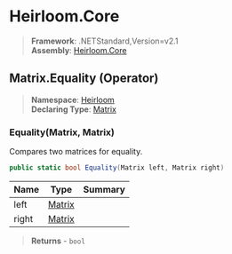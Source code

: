 # Heirloom.Core

> **Framework**: .NETStandard,Version=v2.1  
> **Assembly**: [Heirloom.Core][0]

## Matrix.Equality (Operator)

> **Namespace**: [Heirloom][0]  
> **Declaring Type**: [Matrix][1]

### Equality(Matrix, Matrix)

Compares two matrices for equality.

```cs
public static bool Equality(Matrix left, Matrix right)
```

| Name  | Type        | Summary |
|-------|-------------|---------|
| left  | [Matrix][1] |         |
| right | [Matrix][1] |         |

> **Returns** - `bool`

[0]: ../../../Heirloom.Core.md
[1]: ../Matrix.md
